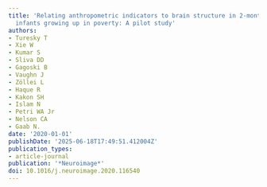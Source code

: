 ```yaml
---
title: 'Relating anthropometric indicators to brain structure in 2-month-old Bangladeshi
  infants growing up in poverty: A pilot study'
authors:
- Turesky T
- Xie W
- Kumar S
- Sliva DD
- Gagoski B
- Vaughn J
- Zöllei L
- Haque R
- Kakon SH
- Islam N
- Petri WA Jr
- Nelson CA
- Gaab N.
date: '2020-01-01'
publishDate: '2025-06-18T17:49:51.412004Z'
publication_types:
- article-journal
publication: '*Neuroimage*'
doi: 10.1016/j.neuroimage.2020.116540
---
```

